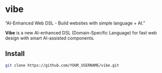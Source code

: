 # vibe
“AI-Enhanced Web DSL - Build websites with simple language + AI.”

**Vibe** is a new AI-enhanced DSL (Domain-Specific Language) for fast web design with smart AI-assisted components.

## Install

```bash
git clone https://github.com/YOUR_USERNAME/vibe.git
